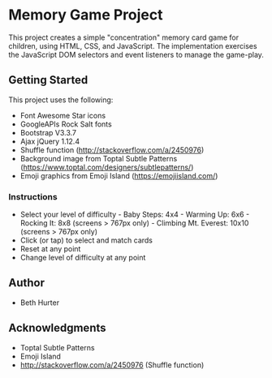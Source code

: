 # Memory Game Project

This project creates a simple "concentration" memory card game for children, using HTML, CSS, and JavaScript.  The implementation exercises the JavaScript DOM selectors and event listeners to manage the game-play.

## Getting Started

This project uses the following:
  - Font Awesome Star icons
  - GoogleAPIs Rock Salt fonts
  - Bootstrap V3.3.7
  - Ajax jQuery 1.12.4
  - Shuffle function (http://stackoverflow.com/a/2450976)
  - Background image from Toptal Subtle Patterns (https://www.toptal.com/designers/subtlepatterns/)
  - Emoji graphics from Emoji Island (https://emojiisland.com/)

### Instructions
  - Select your level of difficulty
        - Baby Steps:           4x4
        - Warming Up:           6x6
        - Rocking It:           8x8 (screens > 767px only)
        - Climbing Mt. Everest: 10x10 (screens > 767px only)
  - Click (or tap) to select and match cards
  - Reset at any point
  - Change level of difficulty at any point


## Author

  - Beth Hurter

## Acknowledgments

  - Toptal Subtle Patterns
  - Emoji Island
  - http://stackoverflow.com/a/2450976 (Shuffle function)

